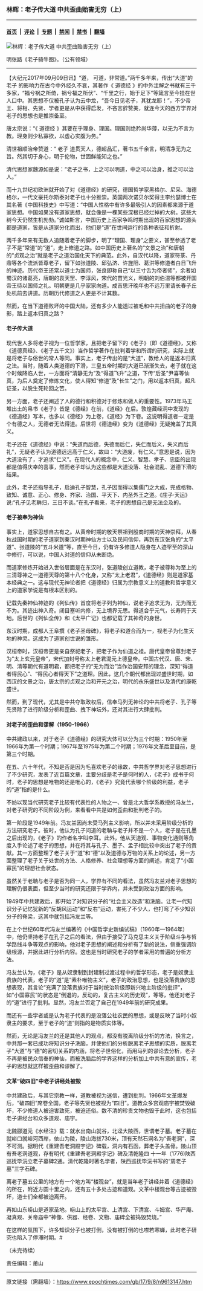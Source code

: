 ### 林辉：老子传大道 中共歪曲贻害无穷（上）

---

#### [首页](../../../..?n9613147) &nbsp;|&nbsp; [评论](../../../../../epoch-comment?n9613147) &nbsp;|&nbsp; [专题](../../../../../epoch-special?n9613147) &nbsp;|&nbsp; [禁闻](../../../../../epoch-news?n9613147) &nbsp;|&nbsp; [禁书](../../../../../books?n9613147) &nbsp;|&nbsp; [翻墙](https://github.com/gfw-breaker/nogfw/blob/master/README.md?n9613147)


<div><img alt="林辉：老子传大道 中共歪曲贻害无穷（上）" class="attachment-djy_600_400 size-djy_600_400 wp-post-image" src="https://i.epochtimes.com/assets/uploads/2017/09/1607031829092669-541x400-541x400.jpg"/>
<div class="caption">
 <p>
  明张路《老子骑牛图》。（公有领域）
 </p>
</div></div><hr/><div class="post_content" id="artbody" itemprop="articleBody">
 <!-- article content begin -->
 <p>
  【大纪元2017年09月09日讯】“道， 可道，非常道。”两千多年来，传出“大道”的
  <ok href="https://www.epochtimes.com/gb/tag/%E8%80%81%E5%AD%90.html">
   老子
  </ok>
  的影响力在古今中外经久不衰，其著作《
  <ok href="https://www.epochtimes.com/gb/tag/%E9%81%93%E5%BE%B7%E7%BB%8F.html">
   道德经
  </ok>
  》的中外注解之书就有三千多家，“福兮祸之所倚，祸兮福之所伏”、“千里之行，始于足下”等箴言至今挂在世人口中。其思想不仅被孔子认为云中龙，“吾今日见老子，其犹龙耶！”，不少帝王、将相、先贤、学者更是从中获得启发，不吝言辞赞美，就连今天的西方学界对老子的思想也是推崇备至。
 </p>
 <p>
  唐太宗说：“《
  <ok href="https://www.epochtimes.com/gb/tag/%E9%81%93%E5%BE%B7%E7%BB%8F.html">
   道德经
  </ok>
  》其要在乎理身、理国。理国则绝矜尚华薄，以无为不言为教。理身则少私寡欲，以虚心实腹为务。”
 </p>
 <p>
  清世祖顺治帝赞道：“
  <ok href="https://www.epochtimes.com/gb/tag/%E8%80%81%E5%AD%90.html">
   老子
  </ok>
  道贯天人，德超品汇，著书五千余言，明清净无为之旨。然其切于身心，明于伦物，世固鲜能知之也。”
 </p>
 <p>
  清代思想家魏源如是说：“老子之书，上之可以明道，中之可以治身，推之可以治人。”
 </p>
 <p>
  而十九世纪初欧洲就开始了对《道德经》的研究，德国哲学家黑格尔、尼采、海德格尔，一代文豪托尔斯泰对老子也十分推崇。英国两次诺贝尔奖得主李约瑟博士在其名著《中国科技史》中写道：“中国人性格中有许多最吸引人的因素都来源于道家思想。中国如果没有道家思想，就会像是一棵某些深根已经烂掉的大树。这些大树今天仍然生机勃勃。”诚如斯言，中国历史上百家争鸣时期出现的百家思想的源头都是道家，皆是从道家分化而出，他们是“道”在世间运行的各种表征和折射。
 </p>
 <p>
  两千多年来有无数人追随着老子的脚步，明了“理国、理身”之要义，甚至参透了老子不是“常道”的“道”，走上修道之路。如中国历史上著名的“文景之治”和唐朝的“贞观之治”就是老子之道治国化天下的典范。此外，自汉代以降，道家符菉、丹鼎等各个流派皆尊老子，留下如张道陵、邱弘济、许旌阳、葛洪等修道者白日飞升的神迹。历代帝王还常以道士为国师，张良即称自己“以三寸舌为帝者师”，余者如蜀汉的诸葛亮，唐朝的袁天罡、李淳风，宋代的苗光义，明朝的刘伯温等都被开国帝王待以国师之礼。明朝更是几乎家家向道。成吉思汗晚年也不远万里请长春子丘处机前去讲道。历朝历代修道之人更是不计其数。
 </p>
 <p>
  然而，在当下道德败坏的中国大陆，还有多少人能透过被毛和中共扭曲的老子的身影，踏上返本归真之路？
 </p>
 <h4>
  <strong>
   老子传大道
  </strong>
 </h4>
 <p>
  现代世人多将老子视为一位哲学家，且把老子留下的《老子》（即《道德经》，又称《道德真经》、《老子五千文》）当作哲学著作在批判着学和所谓的研究，实际上就是将老子与俗世的常人等同。事实上，老子传出的是“大道”，教给人的是返本归真之法。当时，随着人类道德的下滑，三皇五帝时期的大道已渐渐失去，老子就在这个时候降临人世，一方面将“清静无为”及“得道飞升”之道，下传“后圣”尹喜等仙真，为后人奠定了修炼文化，使人得知“修道”及“长生”之门，用以返本归真，超凡证圣，以脱生死轮回之苦。
 </p>
 <p>
  另一方面，老子还阐述了人的德行和积德对于修炼和做人的重要性。1973年马王堆出土的帛书《老子》皆是《德经》在前，《道经》在后。敦煌藏经洞中发现的《德道经》写本，也多以《德经》为上卷，《道经》为下卷。这说明得道者一定是个有德之人，无德者无法得道。后世将《德道经》变为《道德经》无疑掩盖了其真义。
 </p>
 <p>
  老子还在《道德经》中说：“失道而后德，失德而后仁，失仁而后义，失义而后礼”，无疑老子认为道德远远高于仁义，故曰：“大道废，有仁义。”意思是说，因为大道没有了，才追求“仁义”。在现代人的概念中，仁义、智慧、孝子、忠臣的出现都是值得庆幸的喜事，然而老子却认为这些都是大道没落、社会混乱、道德下滑的结果。
 </p>
 <p>
  此外，老子还指导孔子，启迪孔子智慧，孔子因而得以集儒门之大成，完成格物、致知、诚意、正心、修身、齐家、治国、平天下、内圣外王之道。《庄子·天运》说:“孔子见老聃归，三日不谈。”在孔子看来，老子的思想自己是无法企及的。
 </p>
 <h4>
  <strong>
   老子被奉为神仙
  </strong>
 </h4>
 <p>
  事实上，道家思想自古有之。从黄帝时期的敬天祭祖到殷商时期的天神崇拜，从春秋战国时期的老子道家到秦汉时期神仙方士以及民间信仰，再到东汉张角的“太平道”、张道陵的“五斗米道”等，直至今日，仍有许多修道人隐身在人迹罕至的深山中修行，可以说，中国人对道的信仰从未断绝。
 </p>
 <p>
  而道家修炼开始进入世俗层面是在东汉时，张道陵创立道教，老子被尊称为至上的三清尊神之一道德天尊的第十八个化身，又称“太上老君”，《道德经》则是道家基本经典之一。这与现代无神论者把《道德经》归属为宗教意义上的道教和哲学意义上的道家学说是有根本区别的。
 </p>
 <p>
  记载先秦神仙神迹的《列仙传》首度将老子列为神仙，说老子追求无为，无为而无不为。其迹出神入奇。闭目塞听内修，无上境界无思。得道合乎元气，长寿同于天地。后世的《列仙全传》和《太平广记》也都记载了其神奇的身世。
 </p>
 <p>
  东汉时期，成都人王阜撰《老子圣母碑》，将老子和道合而为一，视老子为化生天地的神灵。这成为了道家创世说的雏形。
 </p>
 <p>
  汉桓帝时，汉桓帝更是亲自祭祀老子，把老子作为仙道之祖。唐代皇帝曾尊封老子为“太上玄元皇帝”，宋代加封号称太上老君混元上德皇帝。中国古代汉、唐、宋、明、清等朝代有道明君，都把老子的“无为而治”当作治国安邦的理念，深知“得道者得民心”、“得民心者得天下”之道理。因此，这几个朝代都出现过盛世时期，如西汉的文景之治，唐太宗的贞观之治和开元之治，明代的永乐盛世以及清代的康乾盛世。
 </p>
 <p>
  然而，到了现代，尤其是中共夺取政权后，信奉马列无神论的中共将老子、孔子等先贤除了进行阶级分析和歪曲、拽下神坛外，还对其进行大肆批判。
 </p>
 <h4>
  <strong>
   对老子的歪曲和谬解（1950-1966）
  </strong>
 </h4>
 <p>
  中共建政以来，对于老子《道德经》的研究大体可以分为三个时期：1950年至1966年为第一个时期；1967年至1975年为第二个时期；1976年文革后至目前，是第三个时期。
 </p>
 <p>
  在五、六十年代，不知是否是因为毛喜欢老子的缘故，中共哲学界对老子思想进行了不少研究，发表了近百篇文章，主要分歧是老子是何时的人，《老子》成书于何时，老子的思想是唯物的还是唯心的，《老子》究竟代表哪个阶级的利益，老子的“道”指的是什么。
 </p>
 <p>
  不妨以现当代研究老子比较有代表性的人物之一、曾是北大哲学系教授的冯友兰，对老子研究的不同阶段为例，来看看中共是如何歪曲和批判老子的。
 </p>
 <p>
  第一阶段是1949年前。冯友兰因尚未受马列主义影响，所以并未采用阶级分析的方法研究老子。彼时，他认为孔子问道的老聃与老子并不是一个人，老子是在孔墨之后出现的，《老子》的作者名字叫李耳。此外，他从天道观、事物变化通则等角度入手论述了老子的思想，并在将其与孔子、墨子、孟子相比较中突出了老子的贡献。其一方面整理了老子关于“道”和“德”以及道德与万物的关系上的论述，另一方面整理了老子关于处世的方法、人格修养、社会理想等方面的阐述，肯定了“小国寡民”的理想社会状态。
 </p>
 <p>
  虽然关于老聃与老子是否为同一人，学界有不同的看法，虽然冯友兰对老子思想的理解仍很表面，但至少当时的研究还限于学界内，并未受到政治方面的影响。
 </p>
 <p>
  1949年中共建政后，即开始了对知识分子的“社会主义改造”和洗脑。让老一代知识分子记忆犹新的“反胡风运动”和“反右”运动，害死了不少人，也打弯了不少知识分子的脊梁，这其中就包括冯友兰等。
 </p>
 <p>
  在上个世纪60年代冯友兰编著的《中国哲学史新编试稿》（1960年—1964年）中，他仍坚持老子在孔子之后的看法，但由于接受了马克思主义关于阶级斗争与哲学路线斗争等观点的影响，他对老子思想的阐述和分析有了新的说法，侧重强调阶级根源，并据此进行分析内容。这也是当时研究老子的学者采用的普遍的分析方法。
 </p>
 <p>
  冯友兰认为，《老子》是从奴隶制到封建制过渡过程中的哲学形态，老子是奴隶主贵族的代表，老子的“道”是“素朴唯物主义”，老子的政治思想，也是没落贵族的思想表现，其言论“充满了没落贵族对于当时统治阶级即新兴地主阶级的批评”，如“小国寡民”的状态是“倒退的，反动的，复古主义的历史观”，等等，他还对老子的“道”进行了批判。显然，冯友兰否定了自己在1949年前的研究成果。
 </p>
 <p>
  而还有一些学者或是认为老子代表的是没落公社农民的思想，或是反映了当时小奴隶主的要求，至于老子的“道”则指的是物质实体等。
 </p>
 <p>
  然而，无论是冯友兰的还是其他人的观点，都没有脱离阶级分析的方法，换言之，中共那一套已成功将知识分子洗脑，并使他们的分析脱离老子思想的实质，脱离老子“大道”与“德”的密切关系的内涵，将老子世俗化，而用马列的谬论去分析，老子不再是被民众信奉的神仙，而被洗脑后的学界这样的分析加上中共有意的宣传，老子的思想就这样被歪曲和谬解了。
 </p>
 <h4>
  <strong>
   文革“破四旧”中老子讲经处被毁
  </strong>
 </h4>
 <p>
  <strong>
  </strong>
  中共建政后，与其它宗教一样，道教被视为迷信，遭到批判。1966年文革爆发后，“破四旧”席卷全国，老子等先贤也被视为“四旧”。道教众多宫观庙宇被焚毁破坏，不少修道人被迫害致死，被迫还俗。数不清的珍贵文物也毁于此时，这也包括老子讲经台和众多道观、庙宇。
 </p>
 <p>
  北魏郦道元《水经注》载：就水出南山就谷，北迳大陵西，世谓老子墓。老子墓在就峪口就峪河西岸，依山为陵，陵山海拔730米，顶有天然石洞名为“吾老洞”，深不可测。据明代《重建吾老洞殿宇记》碑载，洞内有石函，葬老子头盖骨。陵山顶有吾老洞道观，存有明代《重建吾老洞殿宇记》碑及清乾隆四 十一年（1776)陕西巡抚毕沅立老子墓碑2通。清代乾隆时著名学者，陕西巡抚毕沅书写的“周老子墓”三字石碑。
 </p>
 <p>
  离老子墓五公里的地方有一个地方叫“楼观台”，就是当年老子讲经并着《道德经》的所在，附近方圆十里之内，还有五十多处古迹和道观。文革中楼观台等古迹被毁坏，道士们全都被迫离开。
 </p>
 <p>
  再如山东崂山是道家圣地。崂山上的太平宫、上清宫、下清宫、斗姆宫、华严庵、凝真观、关帝庙中“神像、供器、经卷、文物、庙碑全被捣毁焚烧。”
 </p>
 <p>
  在这样的氛围下，许多知识分子也被打倒，没有被打倒的也噤若寒蝉，此时老子研究也陷入了停滞时期。#
 </p>
 <p>
  （未完待续）
 </p>
 <p>
  责任编辑：莆山
 </p>
 <!-- article content end -->
 <div id="below_article_ad">
 </div>
</div>


---

原文链接（需翻墙）：https://www.epochtimes.com/gb/17/9/8/n9613147.htm